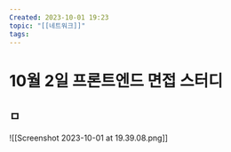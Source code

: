 ```yaml
---
Created: 2023-10-01 19:23
topic: "[[네트워크]]"
tags:
---
```

# 10월 2일 프론트엔드 면접 스터디

## ㅁ

![[Screenshot 2023-10-01 at 19.39.08.png]]